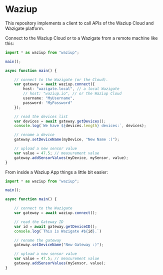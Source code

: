 # Waziup

This repository implements a client to call APIs of the Waziup Cloud and Wazigate platform.

Connect to the Waziup Cloud or to a Wazigate from a remote machine like this:

```ts
import * as waziup from "waziup";

main();

async function main() {

    // connect to the Wazigate (or the Cloud).
    var gateway = await waziup.connect({
        host: "wazigate.local", // a local Wazigate
        // host: "waziup.io", // or the Waziup Cloud
        username: "MyUsername",
        password: "MyPassword"
    });

    // read the devices list
    var devices = await gateway.getDevices();
    console.log(`We have ${devices.length} devices:`, devices);

    // rename a device
    gateway.setDeviceName(myDevice, "New Name :)");

    // upload a new sensor value
    var value = 47.5; // measurement value
    gateway.addSensorValues(myDevice, mySensor, value);
}
```

From inside a Waziup App things a little bit easier:

```ts
import * as waziup from "waziup";

main();

async function main() {

    // connect to the Wazigate
    var gateway = await waziup.connect();

    // read the Gateway ID
    var id = await gateway.getDeviceID();
    console.log(`This is Wazigate #${id}.`)

    // rename the gateway
    gateway.setDeviceName("New Gateway :)");

    // upload a new sensor value
    var value = 47.5; // measurement value
    gateway.addSensorValues(mySensor, value);
}
```